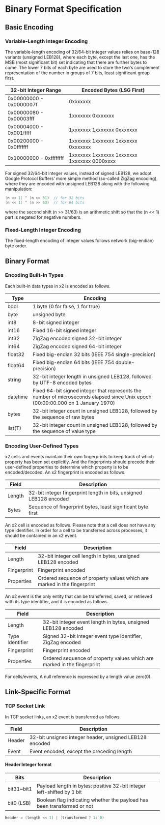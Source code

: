 Binary Format Specification
===========================

Basic Encoding
--------------

### Variable-Length Integer Encoding

The variable-length encoding of 32/64-bit integer values relies on base-128 variants (unsigned LEB128), where each byte, except the last one, has the MSB (most significant bit) set indicating that there are further bytes to come. The lower 7 bits of each byte are used to store the two's complement representation of the number in groups of 7 bits, least significant group first.

| 32-bit Integer Range    | Encoded Bytes (LSG First)                    |
|-------------------------|----------------------------------------------|
| 0x00000000 - 0x0000007f | 0xxxxxxx                                     |
| 0x00000080 - 0x00003fff | 1xxxxxxx 0xxxxxxx                            |
| 0x00004000 - 0x001fffff | 1xxxxxxx 1xxxxxxx 0xxxxxxx                   |
| 0x00200000 - 0x0fffffff | 1xxxxxxx 1xxxxxxx 1xxxxxxx 0xxxxxxx          |
| 0x10000000 - 0xffffffff | 1xxxxxxx 1xxxxxxx 1xxxxxxx 1xxxxxxx 0000xxxx |

For signed 32/64-bit integer values, instead of signed LEB128, we adopt Google
Protocol Buffers' more simple method (so-called ZigZag encoding), where they are
encoded with unsigned LEB128 along with the following manipulation:

```c
(n << 1) ^ (n >> 31)  // for 32 bits
(n << 1) ^ (n >> 63)  // for 64 bits
```

where the second shift (n >> 31/63) is an arithmetic shift so that the (n << 1) part is negated for negative numbers.

### Fixed-Length Integer Encoding

The fixed-length encoding of integer values follows network (big-endian) byte
order.

Binary Format
-------------

### Encoding Built-In Types

Each built-in data types in x2 is encoded as follows.

| Type     | Encoding                                             |
|----------|------------------------------------------------------|
| bool     | 1 byte (0 for false, 1 for true)                     |
| byte     | unsigned byte                                        |
| int8     | 8-bit signed integer                                 |
| int16    | Fixed 16-bit signed integer                          |
| int32    | ZigZag encoded signed 32-bit integer                 |
| int64    | ZigZag encoded signed 64-bit integer                 |
| float32  | Fixed big-endian 32 bits (IEEE 754 single-precision) |
| float64  | Fixed big-endian 64 bits (IEEE 754 double-precision) |
| string   | 32-bit integer length in unsigned LEB128, followed by UTF-8 encoded bytes |
| datetime | Fixed 64-bit signed integer that represents the number of microseconds elapsed since Unix epoch (00:00:00.000 on 1 January 1970) |
| bytes    | 32-bit integer count in unsigned LEB128, followed by the sequence of raw bytes |
| list(T)  | 32-bit integer count in unsigned LEB128, followed by the sequence of value type |

### Encoding User-Defined Types

x2 cells and events maintain their own fingerprints to keep track of which
property has been set explicitly.  And the fingerprints should precede their
user-defined properties to determine which property is to be encoded/decoded. An
x2 fingerprint is encoded as follows.

| Field  | Description                                                        |
|--------|--------------------------------------------------------------------|
| Length | 32-bit integer fingerprint length in bits, unsigned LEB128 encoded |
| Bytes  | Sequence of fingerprint bytes, least significant byte first        |

An x2 cell is encoded as follows. Please note that a cell does not have any type
identifier. In order for a cell to be transferred across processes, it should be
contained in an x2 event.

| Field       | Description                                                  |
|-------------|--------------------------------------------------------------|
| Length      | 32-bit integer cell length in bytes, unsigned LEB128 encoded |
| Fingerprint | Fingerprint encoded                                          |
| Properties  | Ordered sequence of property values which are marked in the fingerprint |

An x2 event is the only entity that can be transferred, saved, or retrieved with
its type identifier, and it is encoded as follows.

| Field           | Description                                                |
|-----------------|------------------------------------------------------------|
| Length          | 32-bit integer event length in bytes, unsigned LEB128 encoded |
| Type Identifier | Signed 32-bit integer event type identifier, ZigZag encoded |
| Fingerprint     | Fingerprint encoded                                        |
| Properties      | Ordered sequence of property values which are marked in the fingerprint |

For cells/events, A null reference is expressed by a length value zero(0).

Link-Specific Format
--------------------

### TCP Socket Link

In TCP socket links, an x2 event is transferred as follows.

| Field  | Description                                             |
|--------|---------------------------------------------------------|
| Header | 32-bit unsigned integer header, unsigned LEB128 encoded |
| Event  | Event encoded, except the preceding length              |

#### Header Integer format

| Bits       | Description                                                     |
|------------|-----------------------------------------------------------------|
| bit31~bit1 | Payload length in bytes: positive 32-bit integer left-shifted by 1 bit |
| bit0 (LSB) | Boolean flag indicating whether the payload has been transformed or not |

```c
header = (length << 1) | (transformed ? 1: 0)
```
